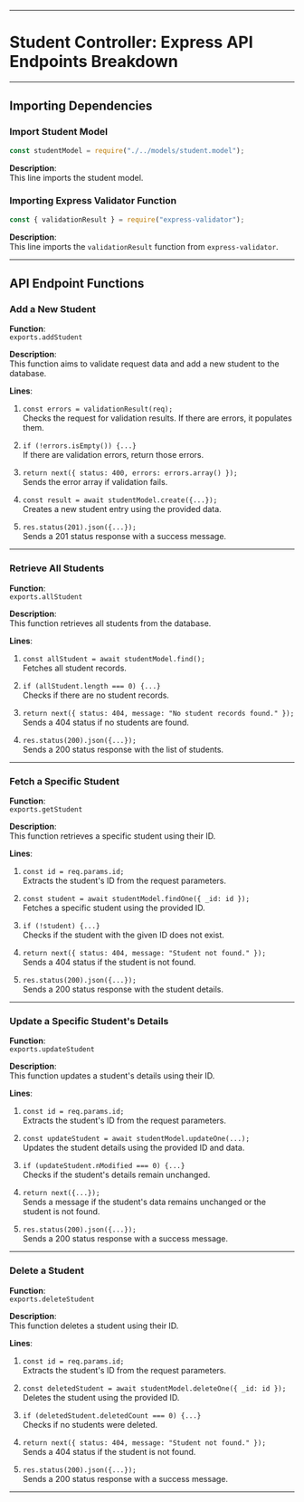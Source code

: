 
---

# Student Controller: Express API Endpoints Breakdown

---

## Importing Dependencies

### Import Student Model

```javascript
const studentModel = require("./../models/student.model");
```
**Description**:  
This line imports the student model.

### Importing Express Validator Function

```javascript
const { validationResult } = require("express-validator");
```
**Description**:  
This line imports the `validationResult` function from `express-validator`.

---

## API Endpoint Functions

### Add a New Student

**Function**:  
`exports.addStudent`

**Description**:  
This function aims to validate request data and add a new student to the database.

**Lines**:

1. `const errors = validationResult(req);`  
   Checks the request for validation results. If there are errors, it populates them.

2. `if (!errors.isEmpty()) {...}`  
   If there are validation errors, return those errors.

3. `return next({ status: 400, errors: errors.array() });`  
   Sends the error array if validation fails.

4. `const result = await studentModel.create({...});`  
   Creates a new student entry using the provided data.

5. `res.status(201).json({...});`  
   Sends a 201 status response with a success message.

---

### Retrieve All Students

**Function**:  
`exports.allStudent`

**Description**:  
This function retrieves all students from the database.

**Lines**:

1. `const allStudent = await studentModel.find();`  
   Fetches all student records.

2. `if (allStudent.length === 0) {...}`  
   Checks if there are no student records.

3. `return next({ status: 404, message: "No student records found." });`  
   Sends a 404 status if no students are found.

4. `res.status(200).json({...});`  
   Sends a 200 status response with the list of students.

---

### Fetch a Specific Student

**Function**:  
`exports.getStudent`

**Description**:  
This function retrieves a specific student using their ID.

**Lines**:

1. `const id = req.params.id;`  
   Extracts the student's ID from the request parameters.

2. `const student = await studentModel.findOne({ _id: id });`  
   Fetches a specific student using the provided ID.

3. `if (!student) {...}`  
   Checks if the student with the given ID does not exist.

4. `return next({ status: 404, message: "Student not found." });`  
   Sends a 404 status if the student is not found.

5. `res.status(200).json({...});`  
   Sends a 200 status response with the student details.

---

### Update a Specific Student's Details

**Function**:  
`exports.updateStudent`

**Description**:  
This function updates a student's details using their ID.

**Lines**:

1. `const id = req.params.id;`  
   Extracts the student's ID from the request parameters.

2. `const updateStudent = await studentModel.updateOne(...);`  
   Updates the student details using the provided ID and data.

3. `if (updateStudent.nModified === 0) {...}`  
   Checks if the student's details remain unchanged.

4. `return next({...});`  
   Sends a message if the student's data remains unchanged or the student is not found.

5. `res.status(200).json({...});`  
   Sends a 200 status response with a success message.

---

### Delete a Student

**Function**:  
`exports.deleteStudent`

**Description**:  
This function deletes a student using their ID.

**Lines**:

1. `const id = req.params.id;`  
   Extracts the student's ID from the request parameters.

2. `const deletedStudent = await studentModel.deleteOne({ _id: id });`  
   Deletes the student using the provided ID.

3. `if (deletedStudent.deletedCount === 0) {...}`  
   Checks if no students were deleted.

4. `return next({ status: 404, message: "Student not found." });`  
   Sends a 404 status if the student is not found.

5. `res.status(200).json({...});`  
   Sends a 200 status response with a success message.

---
